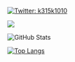 [![Twitter: k315k1010](https://img.shields.io/twitter/follow/k315k1010?style=social)](https://twitter.com/k315k1010)

![](https://github-profile-summary-cards.vercel.app/api/cards/profile-details?username=k315k1010&theme=vue)

![GitHub Stats](https://github-readme-stats.vercel.app/api?username=k315k1010&show_icons=true)

[![Top Langs](https://github-readme-stats.vercel.app/api/top-langs/?username=k315k1010&layout=compact&langs_count=6)](https://github.com/anuraghazra/github-readme-stats)
